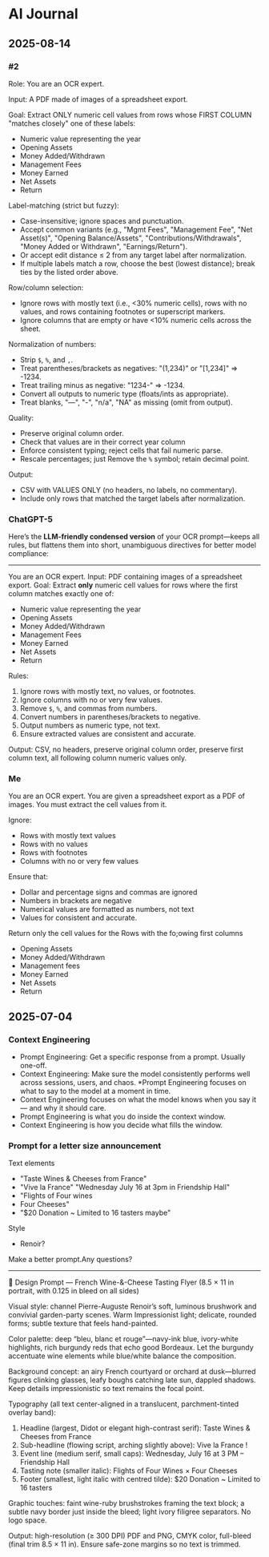 # AI Journal

## 2025-08-14


### #2

Role: You are an OCR expert.

Input: A PDF made of images of a spreadsheet export.

Goal: Extract ONLY numeric cell values from rows whose FIRST COLUMN "matches closely" one of these labels:

- Numeric value representing the year
- Opening Assets
- Money Added/Withdrawn
- Management Fees
- Money Earned
- Net Assets
- Return

Label-matching (strict but fuzzy):

- Case-insensitive; ignore spaces and punctuation.
- Accept common variants (e.g., "Mgmt Fees", "Management Fee", "Net Asset(s)", "Opening Balance/Assets", "Contributions/Withdrawals", "Money Added or Withdrawn", "Earnings/Return").
- Or accept edit distance ≤ 2 from any target label after normalization.
- If multiple labels match a row, choose the best (lowest distance); break ties by the listed order above.

Row/column selection:

- Ignore rows with mostly text (i.e., <30% numeric cells), rows with no values, and rows containing footnotes or superscript markers.
- Ignore columns that are empty or have <10% numeric cells across the sheet.

Normalization of numbers:

- Strip `$`, `%`, and `,`.
- Treat parentheses/brackets as negatives: "(1,234)" or "[1,234]" => -1234.
- Treat trailing minus as negative: "1234-" => -1234.
- Convert all outputs to numeric type (floats/ints as appropriate).
- Treat blanks, "—", "-", "n/a", "NA" as missing (omit from output).

Quality:

- Preserve original column order.
- Check that values are in their correct year column
- Enforce consistent typing; reject cells that fail numeric parse.
- Rescale percentages; just Remove the `%` symbol; retain decimal point.

Output:

- CSV with VALUES ONLY (no headers, no labels, no commentary).
- Include only rows that matched the target labels after normalization.

### ChatGPT-5

Here’s the **LLM-friendly condensed version** of your OCR prompt—keeps all rules, but flattens them into short, unambiguous directives for better model compliance:

---

You are an OCR expert.
Input: PDF containing images of a spreadsheet export.
Goal: Extract **only** numeric cell values for rows where the first column matches exactly one of:

* Numeric value representing the year
* Opening Assets
* Money Added/Withdrawn
* Management Fees
* Money Earned
* Net Assets
* Return

Rules:

1. Ignore rows with mostly text, no values, or footnotes.
2. Ignore columns with no or very few values.
3. Remove `$`, `%`, and commas from numbers.
4. Convert numbers in parentheses/brackets to negative.
5. Output numbers as numeric type, not text.
6. Ensure extracted values are consistent and accurate.

Output: CSV, no headers, preserve original column order, preserve first column text, all following column numeric values only.




### Me
You are an OCR expert.
You are given a spreadsheet export as a PDF of images.
You must extract the cell values from it.

Ignore:

* Rows with mostly text values
* Rows with no values
* Rows with footnotes
* Columns with no or very few values

Ensure that:

* Dollar and percentage signs and commas are ignored
* Numbers in brackets are negative
* Numerical values are formatted as numbers, not text
* Values for consistent and accurate.

Return only the cell values for the Rows with the fo;owing first columns

* Opening Assets
* Money Added/Withdrawn
* Management fees
* Money Earned
* Net Assets
* Return



## 2025-07-04

### Context Engineering

* Prompt Engineering: Get a specific response from a prompt. Usually one-off.
* Context Engineering: Make sure the model consistently performs well across sessions, users, and chaos.
*Prompt Engineering focuses on what to say to the model at a moment in time.
* Context Engineering focuses on what the model knows when you say it — and why it should care.
* Prompt Engineering is what you do inside the context window.
* Context Engineering is how you decide what fills the window.



### Prompt for a letter size announcement

Text elements

* "Taste Wines & Cheeses from France"
* "Vive la France"
"Wednesday July 16 at 3pm in Friendship Hall"
* "Flights of Four wines
* Four Cheeses"
* "$20 Donation ~ Limited to 16 tasters maybe"

Style

* Renoir?

Make a better prompt.Any questions?

***

🎨 Design Prompt — French Wine-&-Cheese Tasting Flyer
(8.5 × 11 in portrait, with 0.125 in bleed on all sides)

Visual style: channel Pierre-Auguste Renoir’s soft, luminous brushwork and convivial garden-party scenes. Warm Impressionist light; delicate, rounded forms; subtle texture that feels hand-painted.

Color palette: deep “bleu, blanc et rouge”—navy-ink blue, ivory-white highlights, rich burgundy reds that echo good Bordeaux. Let the burgundy accentuate wine elements while blue/white balance the composition.

Background concept: an airy French courtyard or orchard at dusk—blurred figures clinking glasses, leafy boughs catching late sun, dappled shadows. Keep details impressionistic so text remains the focal point.

Typography (all text center-aligned in a translucent, parchment-tinted overlay band):
1. Headline (largest, Didot or elegant high-contrast serif):
   Taste Wines & Cheeses from France
2. Sub-headline (flowing script, arching slightly above):
   Vive la France !
3. Event line (medium serif, small caps):
   Wednesday, July 16 at 3 PM – Friendship Hall
4. Tasting note (smaller italic):
   Flights of Four Wines × Four Cheeses
5. Footer (smallest, light italic with centred tilde):
   $20 Donation ~ Limited to 16 tasters

Graphic touches: faint wine-ruby brushstrokes framing the text block; a subtle navy border just inside the bleed; light ivory filigree separators. No logo space.

Output: high-resolution (≥ 300 DPI) PDF and PNG, CMYK color, full-bleed (final trim 8.5 × 11 in). Ensure safe-zone margins so no text is trimmed.
